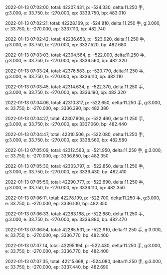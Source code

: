 2022-01-13 07:02:00, total: 42207.431, p: -524.330, delta:11.250 手, g:3.000, e: 33.750, b: -270.000, ep: 3339.750, bp: 483.010

2022-01-13 07:02:21, total: 42228.169, p: -524.810, delta:11.250 手, g:3.000, e: 33.750, b: -270.000, ep: 3337.110, bp: 482.740

2022-01-13 07:02:42, total: 42236.653, p: -523.920, delta:11.250 手, g:3.000, e: 33.750, b: -270.000, ep: 3337.520, bp: 482.680

2022-01-13 07:03:03, total: 42304.564, p: -522.000, delta:11.250 手, g:3.000, e: 33.750, b: -270.000, ep: 3336.560, bp: 482.320

2022-01-13 07:03:24, total: 42376.583, p: -520.770, delta:11.250 手, g:3.000, e: 33.750, b: -270.000, ep: 3336.110, bp: 482.110

2022-01-13 07:03:45, total: 42314.634, p: -522.370, delta:11.250 手, g:3.000, e: 33.750, b: -270.000, ep: 3336.190, bp: 482.320

2022-01-13 07:04:06, total: 42310.817, p: -522.650, delta:11.250 手, g:3.000, e: 33.750, b: -270.000, ep: 3336.390, bp: 482.380

2022-01-13 07:04:27, total: 42307.606, p: -522.460, delta:11.250 手, g:3.000, e: 33.750, b: -270.000, ep: 3337.060, bp: 482.440

2022-01-13 07:04:47, total: 42310.506, p: -522.080, delta:11.250 手, g:3.000, e: 33.750, b: -270.000, ep: 3338.560, bp: 482.580

2022-01-13 07:05:09, total: 42312.563, p: -521.950, delta:11.250 手, g:3.000, e: 33.750, b: -270.000, ep: 3336.850, bp: 482.350

2022-01-13 07:05:30, total: 42303.797, p: -522.850, delta:11.250 手, g:3.000, e: 33.750, b: -270.000, ep: 3336.430, bp: 482.410

2022-01-13 07:05:50, total: 42290.777, p: -522.690, delta:11.250 手, g:3.000, e: 33.750, b: -270.000, ep: 3336.110, bp: 482.350

2022-01-13 07:06:11, total: 42278.199, p: -522.700, delta:11.250 手, g:3.000, e: 33.750, b: -270.000, ep: 3336.100, bp: 482.350

2022-01-13 07:06:33, total: 42283.168, p: -522.880, delta:11.250 手, g:3.000, e: 33.750, b: -270.000, ep: 3336.880, bp: 482.470

2022-01-13 07:06:54, total: 42285.531, p: -522.910, delta:11.250 手, g:3.000, e: 33.750, b: -270.000, ep: 3336.770, bp: 482.460

2022-01-13 07:07:14, total: 42295.194, p: -522.430, delta:11.250 手, g:3.000, e: 33.750, b: -270.000, ep: 3336.770, bp: 482.400

2022-01-13 07:07:35, total: 42215.668, p: -524.080, delta:11.250 手, g:3.000, e: 33.750, b: -270.000, ep: 3337.440, bp: 482.690